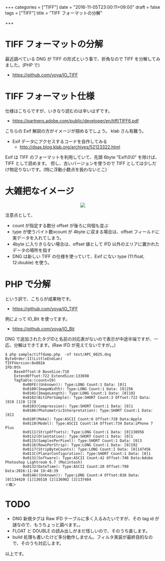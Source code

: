 +++
categories = ["TIFF"]
date = "2016-11-05T23:00:11+09:00"
draft = false
tags = ["TIFF"]
title = "TIFF フォーマットの分解"

+++

# TIFF フォーマットの分解

最近調べている DNG が TIFF の形式という事で、折角なので TIFF を分解してみました。(PHP で)

- https://github.com/yoya/IO_TIFF

# TIFF フォーマット仕様

仕様はこちらですが、いきなり読むのは辛いはずです。

- https://partners.adobe.com/public/developer/en/tiff/TIFF6.pdf

こちらの Exif 解説の方がイメージが掴めるでしょう。 klab さん有難う。

- Exif データにアクセスするコードを自作してみる
  - http://dsas.blog.klab.org/archives/52123322.html

Exif は TIFF のフォーマットを利用していて、先頭 6byte "Exif\0\0" を除けば、TIFF として読めます。
但し、古いバージョンを使うので TIFF としては少しだけ物足りないです。(特に浮動小数点を扱わないとこ)

# 大雑把なイメージ

<center> <img src="../figure01.png" /> </center>

注意点として、

- count が指定する数分 offset が後ろに何個も並ぶ
- type が使うバイト数xcount が 4byte に収まる場合は、offset フィールドに実データを入れてしまう。
- 4byte に入りきらない場合は、offset 値として IFD 以外のエリアに置かれたデータの場所を指す
- DNG は新しい TIFF の仕様を使っていて、Exif にない type (11:float, 12:double) を使う。

# PHP で分解

という訳で、こちらが成果物です。

- https://github.com/yoya/IO_TIFF

例によって IO_Bit を使ってます。

- https://github.com/yoya/IO_Bit

DNG で追加されたタグIDと名前の対応表がないので表示が中途半端ですが、一応、分解はできてます。(Raw IFD が見えてないですが。。)

```
$ php sample/tiffdump.php  -nf test/APC_0025.dng
ByteOrder:II(LittleEndian)
TIFFVersion:0x002A
IFD:0th
    BaseOffset:8 BaseSize:710
    ExtendOffset:722 ExtendSize:133698
    TagTable:(count=59)
        0x00FE((Unknown)): Type:LONG Count:1 Data: [0]1
        0x0100(ImageWidth): Type:LONG Count:1 Data: [0]256
        0x0101(ImageLength): Type:LONG Count:1 Data: [0]192
        0x0102(BitsPerSample): Type:SHORT Count:3 Offset:722 Data: [0]8 [1]0 [2]8
        0x0103(Compression): Type:SHORT Count:1 Data: [0]1
        0x0106(PhotometricInterpretation): Type:SHORT Count:1 Data: [0]2
        0x010F(Make): Type:ASCII Count:6 Offset:728 Data:Apple
        0x0110(Model): Type:ASCII Count:14 Offset:734 Data:iPhone 7 Plus
        0x0111(StripOffsets): Type:LONG Count:1 Data: [0]138956
        0x0112(Orientation): Type:SHORT Count:1 Data: [0]1
        0x0115(SamplesPerPixel): Type:SHORT Count:1 Data: [0]3
        0x0116(RowsPerStrip): Type:LONG Count:1 Data: [0]192
        0x0117(StripByteCounts): Type:LONG Count:1 Data: [0]147456
        0x011C(PlanarConfiguration): Type:SHORT Count:1 Data: [0]1
        0x0131(Software): Type:ASCII Count:42 Offset:748 Data:Adobe Photoshop Lightroom 6.7 (Macintosh)
        0x0132(DateTime): Type:ASCII Count:20 Offset:790 Data:2016:11:04 19:40:39
        0x014A((Unknown)): Type:LONG Count:4 Offset:810 Data: [0]134420 [1]136510 [2]136902 [3]137484
＜略＞
```

# TODO

- DNG 新規タグは Raw IFD テーブルに多く入るみたいですが、その tag id が謎なので、もうちょっと調べます。。
- FLOAT と DOUBLE の読み出しがまだ怪しいので、そのうち直します。
- build 処理も書いたけど多分動作しません。フィルタ実装が最終目的なので、そのうち対応します。

以上です。
